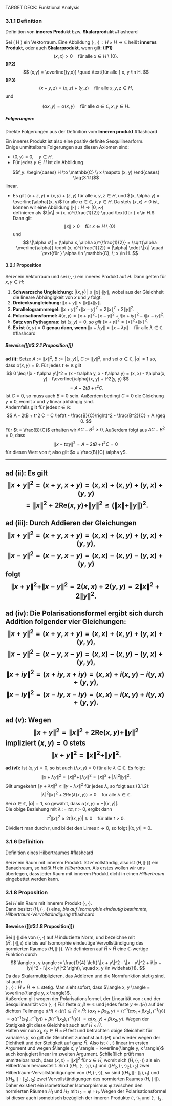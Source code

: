 
TARGET DECK: Funktional Analysis
### 3.1.1 Definition
Definition von **inneres Produkt** bzw. **Skalarprodukt** #flashcard 

Sei \( H \) ein Vektorraum. Eine Abbildung $(\cdot,\cdot)$ $: H \times H \to \mathbb{C}$ heißt **inneres Produkt**, oder auch **Skalarprodukt**, wenn gilt:
**(IP1)**  
$$
(x,x) > 0 \quad \text{für alle } x \in H \setminus \{0\}.
$$
**(IP2)**  
$$
(x,y) = \overline{(y,x)} \quad \text{für alle } x, y \in H.
$$
**(IP3)**  
$$
(x + y, z) = (x, z) + (y, z) \quad \text{für alle } x, y, z \in H,
$$
und  

$$
(\alpha x, y) = \alpha(x, y) \quad \text{für alle } \alpha \in \mathbb{C}, \; x, y \in H.
$$
<!--ID: 1742901766372-->


##### Folgerungen: 
Direkte Folgerungen aus der Definition vom **Inneren produkt** #flashcard 

Ein inneres Produkt ist also eine positiv definite Sesquilinearform.  
Einige unmittelbare Folgerungen aus diesen Axiomen sind:
-  $(0, y) = 0, \quad y \in H.$
- Für jedes $y \in H$ ist die Abbildung  

$$f_y: \begin{cases}
  H \to \mathbb{C} \\
  x \mapsto (x, y)
  \end{cases}
  \tag{3.1.1}$$
linear.
- Es gilt  $(x + z, y) = (x, y) + (z, y)$ für alle $x, y, z \in H$, und  $(x, \alpha y) = \overline{\alpha}(x, y)$ für alle $\alpha \in \mathbb{C}, \; x, y \in H$.
Da stets  $(x, x) \geq 0$ ist, können wir eine Abbildung  $\|\cdot\| : H \to [0, \infty)$  
definieren als  $\|x\| := (x, x)^{\frac{1}{2}} \quad \text{für } x \in H.$
Dann gilt  
$$
\|x\| > 0 \quad \text{für } x \in H \setminus \{0\}
$$ 
und  
$$
\|\alpha x\| = (\alpha x, \alpha x)^{\frac{1}{2}} = \sqrt{\alpha \overline{\alpha}} \cdot (x, x)^{\frac{1}{2}} = |\alpha| \cdot \|x\| \quad \text{für } \alpha \in \mathbb{C}, \; x \in H.
$$
<!--ID: 1742901987947-->

#### 3.2.1 Proposition
Sei $H$ ein Vektorraum und sei $(\cdot,\cdot)$ ein inneres Produkt auf $H$. Dann gelten für $x, y \in H$:
1. **Schwarzsche Ungleichung:**  $|(x, y)| \leq \|x\| \cdot \|y\|,$ wobei aus der Gleichheit die lineare Abhängigkeit von $x \text{ und } y \text{ folgt.}$
2. **Dreiecksungleichung:**  $\|x + y\| \leq \|x\| + \|y\|.$
3. **Parallelogrammregel:**  $\|x + y\|^2 + \|x - y\|^2 = 2\|x\|^2 + 2\|y\|^2.$
4. **Polarisationsformel:**  $4(x, y) = \|x + y\|^2 - \|x - y\|^2 + i\|x + iy\|^2 - i\|x - iy\|^2.$
5. **Satz von Pythagoras:**  Ist $(x, y) = 0$, _so gilt_  $\|x + y\|^2 = \|x\|^2 + \|y\|^2.$
6. **Es ist** $(x, y) = 0$ **genau dann, wenn**  $\|x + \lambda y\| = \|x - \lambda y\| \quad \text{für alle } \lambda \in \mathbb{C}.$ #flashcard 

##### Beweise([[#3.2.1 Proposition]])
**ad (i):** Setze $A := \|x\|^2$, $B := |(x, y)|$, $C := \|y\|^2$, und sei $\alpha \in \mathbb{C}$, $|\alpha| = 1$ so, dass $\alpha (x, y) = B$. Für jedes $t \in \mathbb{R}$ gilt
$$
0 \leq \|x - t\alpha y\|^2 = (x - t\alpha y, x - t\alpha y) = (x, x) - t\alpha(x, y) - t\overline{\alpha}(x, y) + t^2(y, y)
$$
$$
= A - 2tB + t^2 C.
$$
Ist $C = 0$, so muss auch $B = 0$ sein. Außerdem bedingt $C = 0$ die Gleichung $y = 0$, womit $x$ und $y$ linear abhängig sind.  
Andernfalls gilt für jedes $t \in \mathbb{R}$:
$$
A - 2tB + t^2 C = C \left(t - \frac{B}{C}\right)^2 - \frac{B^2}{C} + A \geq 0.
$$
Für $t = \frac{B}{C}$ erhalten wir $AC - B^2 \geq 0$. Außerdem folgt aus $AC - B^2 = 0$, dass  
$$
\|x - t\alpha y\|^2 = A - 2tB + t^2 C = 0
$$
für diesen Wert von $t$; also gilt $x = \frac{B}{C} \alpha y$.

---
**ad (ii):** Es gilt
$$
\|x + y\|^2 = (x + y, x + y) = (x, x) + (x, y) + (y, x) + (y, y)
$$
$$
= \|x\|^2 + 2\text{Re}(x, y) + \|y\|^2 \leq (\|x\| + \|y\|)^2.
$$
---
**ad (iii):** Durch Addieren der Gleichungen
$$
\|x + y\|^2 = (x + y, x + y) = (x, x) + (x, y) + (y, x) + (y, y),
$$
$$
\|x - y\|^2 = (x - y, x - y) = (x, x) - (x, y) - (y, x) + (y, y)
$$
folgt
$$
\|x + y\|^2 + \|x - y\|^2 = 2(x, x) + 2(y, y) = 2\|x\|^2 + 2\|y\|^2.
$$
---
**ad (iv):** Die Polarisationsformel ergibt sich durch Addition folgender vier Gleichungen:
$$
\|x + y\|^2 = (x + y, x + y) = (x, x) + (x, y) + (y, x) + (y, y),
$$
$$
\|x - y\|^2 = (x - y, x - y) = (x, x) - (x, y) - (y, x) + (y, y),
$$
$$
\|x + iy\|^2 = (x + iy, x + iy) = (x, x) + i(x, y) - i(y, x) + (y, y),
$$
$$
\|x - iy\|^2 = (x - iy, x - iy) = (x, x) - i(x, y) + i(y, x) + (y, y).
$$
---
**ad (v):** Wegen
$$
\|x + y\|^2 = \|x\|^2 + 2\text{Re}(x, y) + \|y\|^2 \tag{3.1.2}
$$
impliziert $(x, y) = 0$ stets  
$$
\|x + y\|^2 = \|x\|^2 + \|y\|^2.
$$
---
**ad (vi):** Ist $(x, y) = 0$, so ist auch $(\lambda x, y) = 0$ für alle $\lambda \in \mathbb{C}$. Es folgt:
$$
\|x + \lambda y\|^2 = \|x\|^2 + \|\lambda y\|^2 = \|x\|^2 + |\lambda|^2 \|y\|^2.
$$
Gilt umgekehrt $\|y + \lambda x\|^2 \geq \|y - \lambda x\|^2$ für jedes $\lambda$, so folgt aus (3.1.2):
$$
|\lambda|^2 \|x\|^2 + 2\text{Re}(\lambda(x, y)) \geq 0 \quad \text{für alle } \lambda \in \mathbb{C}.
$$
Sei $\alpha \in \mathbb{C}$, $|\alpha| = 1$, so gewählt, dass $\alpha(x, y) = -|(x, y)|$.  
Die obige Beziehung mit $\lambda := t\alpha$, $t > 0$, ergibt dann
$$
t^2 \|x\|^2 \geq 2t |(x, y)| \geq 0 \quad \text{für alle } t > 0.
$$

Dividiert man durch $t$, und bildet den Limes $t \to 0$, so folgt $|(x, y)| = 0$.
<!--ID: 1742902977476-->

### 3.1.6 Definition
Definition eines Hilbertraumes #flashcard 

Sei $H$ ein Raum mit innerem Produkt. Ist $H$ vollständig, also ist $(H, \|\cdot\|)$ ein Banachraum, so heißt $H$ ein *Hilbertraum*.
Als erstes wollen wir uns überlegen, dass jeder Raum mit innerem Produkt dicht in einen *Hilbertraum* eingebettet werden kann.
<!--ID: 1742903441226-->

### 3.1.8 Proposition
Sei $H$ ein Raum mit innerem Produkt $(\cdot,\cdot)$.  
Dann besitzt $(H, (\cdot,\cdot))$ eine, *bis auf Isomorphie eindeutig bestimmte*, *Hilbertraum-Vervollständigung* #flashcard 
#### Beweise ([[#3.1.8 Proposition]])
Sei $\|\cdot\|$ die von $(\cdot,\cdot)$ auf $H$ induzierte Norm, und bezeichne mit  
$\langle \widehat{H}, \|\cdot\|, \iota \rangle$ die bis auf Isomorphie eindeutige Vervollständigung des normierten Raumes $(H, \|\cdot\|)$.
Wir definieren auf $\widehat{H} \times \widehat{H}$ eine $\mathbb{C}$-wertige Funktion durch
$$
\langle x, y \rangle := \frac{1}{4} \left( \|x + y\|^2 - \|x - y\|^2 + i\|x + iy\|^2 - i\|x - iy\|^2 \right), \quad x, y \in \widehat{H}.
$$
Da das Skalarmultiplizieren, das Addieren und die Normfunktion stetig sind, ist auch  
$\langle \cdot, \cdot \rangle : \widehat{H} \times \widehat{H} \to \mathbb{C}$ stetig.
Man sieht sofort, dass $\langle x, y \rangle = \overline{\langle y, x \rangle}$.  
Außerdem gilt wegen der Polarisationsformel, der Linearität von $\iota$ und der Sesquilinearität von $(\cdot,\cdot)$
Für feste $\alpha, \beta \in \mathbb{C}$ und jedes feste $y \in \iota(H)$ auf der dichten Teilmenge $\iota(H) \times \iota(H) \subseteq \widehat{H} \times \widehat{H}$:
		$\langle \alpha x_1 + \beta x_2, y \rangle = (\iota^{-1}(\alpha x_1 + \beta x_2), \iota^{-1}(y))$
		$= \alpha (\iota^{-1}(x_1), \iota^{-1}(y)) + \beta (\iota^{-1}(x_2), \iota^{-1}(y))$
		$= \alpha \langle x_1, y \rangle + \beta \langle x_2, y \rangle.$ 
Wegen der Stetigkeit gilt diese Gleichheit auch auf $\widehat{H} \times \widehat{H}$.  
Halten wir nun $x_1, x_2 \in \widehat{H} \times \widehat{H}$ fest und betrachten obige Gleichheit für variables $y$, so gilt die Gleichheit zunächst auf $\iota(H)$ und wieder wegen der Dichtheit und der Stetigkeit auf ganz $\widehat{H}$.
Also ist $\langle \cdot, \cdot \rangle$ linear im ersten Argument und wegen $\langle x, y \rangle = \overline{\langle y, x \rangle}$ auch konjugiert linear im zweiten Argument.
Schließlich prüft man unmittelbar nach, dass $\langle x, x \rangle = \|x\|^2$ für $x \in \widehat{H}$, womit sich $(\widehat{H}, \langle \cdot, \cdot \rangle)$ als ein Hilbertraum herausstellt.
Sind $(\langle H_1, (\cdot,\cdot)_1 \rangle, \iota_1)$ und $(\langle H_2, (\cdot,\cdot)_2 \rangle, \iota_2)$ zwei Hilbertraum-Vervollständigungen von $(H, (\cdot,\cdot))$, so sind $(\langle H_1, \|\cdot\|_1 \rangle, \iota_1)$ und $(\langle H_2, \|\cdot\|_2 \rangle, \iota_2)$ zwei Vervollständigungen des normierten Raumes $(H, \|\cdot\|)$.
Daher existiert ein isometrischer Isomorphismus $\varphi$ zwischen den normierten Räumen $H_1$ und $H_2$ mit $\iota_2 = \varphi \circ \iota_1$.  Wegen der Polarisationsformel ist dieser auch isometrisch bezüglich der inneren Produkte $(\cdot,\cdot)_1$ und $(\cdot,\cdot)_2$.
<!--ID: 1742906059386-->

